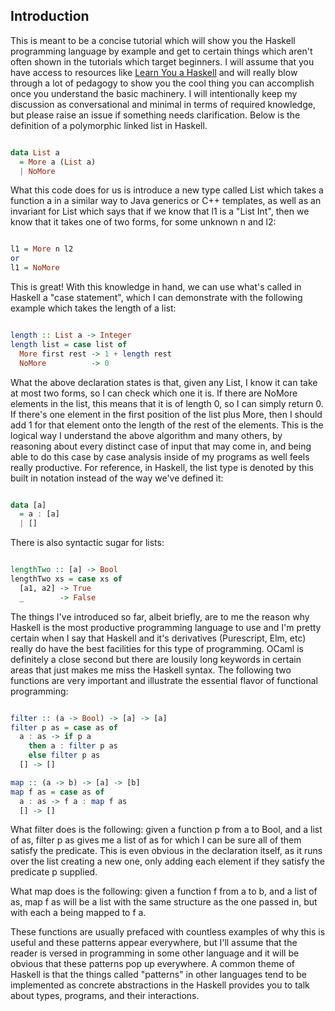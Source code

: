 ## Introduction

This is meant to be a concise tutorial which will show you the Haskell programming language
by example and get to certain things which aren't often shown in the tutorials which target beginners. I will assume that you have access to resources like [Learn You a Haskell](http://learnyouahaskell.com/) and will really blow through a lot of pedagogy to show you the cool thing you can accomplish 
once you understand the basic machinery. I will intentionally keep my discussion as conversational
and minimal in terms of required knowledge, but please raise an issue if something needs clarification. Below is the definition of a polymorphic linked list in Haskell.

```Haskell

data List a 
  = More a (List a)
  | NoMore

```

What this code does for us is introduce a new type called List which takes a function a in a
similar way to Java generics or C++ templates, as well as an invariant for List which says that 
if we know that l1 is a "List Int", then we know that it takes one of two forms, for some unknown n
and l2:

```Haskell

l1 = More n l2
or
l1 = NoMore

```

This is great! With this knowledge in hand, we can use what's called in Haskell a "case statement",
which I can demonstrate with the following example which takes the length of a list:

```Haskell

length :: List a -> Integer
length list = case list of
  More first rest -> 1 + length rest
  NoMore          -> 0

```

What the above declaration states is that, given any List, I know it can take at most two forms, so
I can check which one it is. If there are NoMore elements in the list, this means that it is of
length 0, so I can simply return 0. If there's one element in the first position of the list plus 
More, then I should add 1 for that element onto the length of the rest of the elements. 
This is the logical way I understand the above algorithm and many others, by reasoning about every
distinct case of input that may come in, and being able to do this case by case analysis inside of 
my programs as well feels really productive. For reference, in Haskell, the list type is denoted
by this built in notation instead of the way we've defined it:

```Haskell

data [a] 
  = a : [a]
  | []

```
There is also syntactic sugar for lists:

```Haskell

lengthTwo :: [a] -> Bool
lengthTwo xs = case xs of
  [a1, a2] -> True
  _        -> False

```

The things I've introduced so far, albeit briefly, are to me the reason why Haskell is the most
productive programming language to use and I'm pretty certain when I say that Haskell and it's derivatives (Purescript, Elm, etc) really do have the best facilities for this type of programming. OCaml is definitely a close second but there are lousily long keywords in certain areas that just makes me miss the Haskell syntax. The following two functions are very important and illustrate the essential flavor of functional programming:

```Haskell

filter :: (a -> Bool) -> [a] -> [a]
filter p as = case as of
  a : as -> if p a 
    then a : filter p as 
    else filter p as
  [] -> []

map :: (a -> b) -> [a] -> [b]
map f as = case as of
  a : as -> f a : map f as
  [] -> []

```

What filter does is the following: given a function p from a to Bool, and a list of as, filter p as
gives me a list of as for which I can be sure all of them satisfy the predicate. This is even obvious in the declaration itself, as it runs over the list creating a new one, only adding each element if they satisfy the predicate p supplied. 

What map does is the following: given a function f from a to b, and a list of as, map f as will be a list with the same structure as the one passed in, but with each a being mapped to f a. 

These functions are usually prefaced with countless examples of why this is useful and these patterns appear everywhere, but I'll assume that the reader is versed in programming in some other language and it will be obvious that these patterns pop up everywhere. A common theme of Haskell is that the things called "patterns" in other languages tend to be implemented as concrete abstractions in the Haskell provides you to talk about types, programs, and their interactions.

